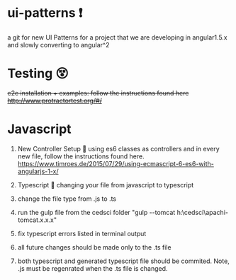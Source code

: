# ui-patterns :exclamation:
a git for new UI Patterns for a project that we are developing in angular1.5.x and slowly converting to angular^2


# Testing :dizzy_face:
~~e2e installation + examples: follow the instructions found here http://www.protractortest.org/#/~~

# Javascript
1. New Controller Setup :muscle:
using es6 classes as controllers and in every new file, follow the instructions found here. https://www.timroes.de/2015/07/29/using-ecmascript-6-es6-with-angularjs-1-x/

2. Typescript :sweet_potato:
changing your file from javascript to typescript
  1. change the file type from .js to .ts
  2. run the gulp file from the cedsci folder "gulp --tomcat h:\cedsci\apachi-tomcat.x.x.x"
  3. fix typescript errors listed in terminal output
  4. all future changes should be made only to the .ts file
  5. both typescript and generated typescript file should be commited. Note, .js must be regenrated when the .ts file is changed.


